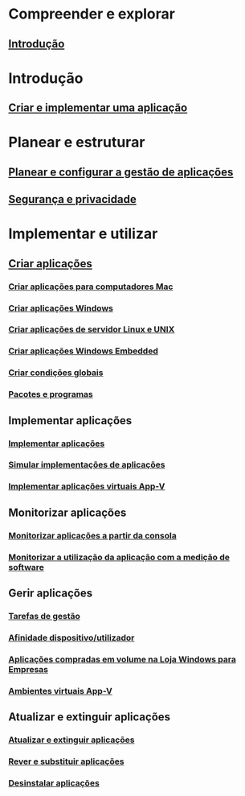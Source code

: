 # Compreender e explorar
## [Introdução](understand/introduction-to-application-management.md)

# Introdução
## [Criar e implementar uma aplicação](get-started/create-and-deploy-an-application.md)

# Planear e estruturar
## [Planear e configurar a gestão de aplicações](plan-design/plan-for-and-configure-application-management.md)
## [Segurança e privacidade](plan-design/security-and-privacy-for-application-management.md)

# Implementar e utilizar

## [Criar aplicações](deploy-use/create-applications.md)
### [Criar aplicações para computadores Mac](get-started/creating-mac-computer-applications.md)
### [Criar aplicações Windows](get-started/creating-windows-applications.md)
### [Criar aplicações de servidor Linux e UNIX](get-started/creating-linux-and-unix-server-applications.md)
### [Criar aplicações Windows Embedded](get-started/creating-windows-embedded-applications.md)
### [Criar condições globais](deploy-use/create-global-conditions.md)
### [Pacotes e programas](deploy-use/packages-and-programs.md)

## Implementar aplicações
### [Implementar aplicações](deploy-use/deploy-applications.md)
### [Simular implementações de aplicações](deploy-use/simulate-application-deployments.md)
### [Implementar aplicações virtuais App-V](get-started/deploying-app-v-virtual-applications.md)

## Monitorizar aplicações
### [Monitorizar aplicações a partir da consola](deploy-use/monitor-applications-from-the-console.md)
### [Monitorizar a utilização da aplicação com a medição de software](deploy-use/monitor-app-usage-with-software-metering.md)

## Gerir aplicações
### [Tarefas de gestão](deploy-use/management-tasks-applications.md)
### [Afinidade dispositivo/utilizador](deploy-use/link-users-and-devices-with-user-device-affinity.md)
### [Aplicações compradas em volume na Loja Windows para Empresas](deploy-use/manage-apps-from-the-windows-store-for-business.md)
### [Ambientes virtuais App-V](deploy-use/create-app-v-virtual-environments.md)

## Atualizar e extinguir aplicações
### [Atualizar e extinguir aplicações](deploy-use/update-and-retire-applications.md)
### [Rever e substituir aplicações](deploy-use/revise-and-supersede-applications.md)
### [Desinstalar aplicações](deploy-use/uninstall-applications.md)
